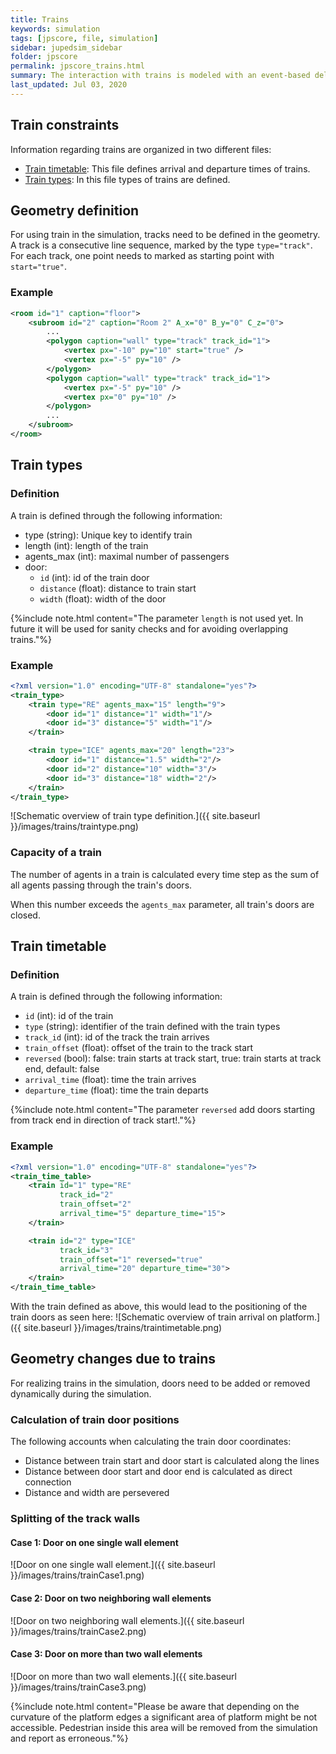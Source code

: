 ```yaml
---
title: Trains
keywords: simulation
tags: [jpscore, file, simulation]
sidebar: jupedsim_sidebar
folder: jpscore
permalink: jpscore_trains.html
summary: The interaction with trains is modeled with an event-based deleting and creating of doors. When a train arrives on the platform, doors are created and again deleted when the train departs.
last_updated: Jul 03, 2020
---
```



## Train constraints
Information regarding trains are organized in two different files:
- [Train timetable](#train-timetable): This file defines arrival and departure times of trains.
- [Train types](#train-types): In this file types of trains are defined.

## Geometry definition
For using train in the simulation, tracks need to be defined in the geometry. 
A track is a consecutive line sequence, marked by the type `type="track"`.
For each track, one point needs to marked as starting point with `start="true"`. 

### Example
```xml
<room id="1" caption="floor">
    <subroom id="2" caption="Room 2" A_x="0" B_y="0" C_z="0">
        ...
        <polygon caption="wall" type="track" track_id="1">
            <vertex px="-10" py="10" start="true" />
            <vertex px="-5" py="10" />
        </polygon>
        <polygon caption="wall" type="track" track_id="1">
            <vertex px="-5" py="10" />
            <vertex px="0" py="10" />
        </polygon>
        ...
    </subroom>
</room>
```

## Train types
### Definition
A train is defined through the following information: 

- type (string): Unique key to identify train
- length (int): length of the train
- agents_max (int): maximal number of passengers
- door: 
    - `id` (int): id of the train door
    - `distance` (float): distance to train start
    - `width` (float): width of the door
    
{%include note.html content="The parameter `length` is not used yet. In future it will be used for sanity checks and for avoiding overlapping trains."%}

### Example
```xml
<?xml version="1.0" encoding="UTF-8" standalone="yes"?>
<train_type>
    <train type="RE" agents_max="15" length="9">
        <door id="1" distance="1" width="1"/>
        <door id="3" distance="5" width="1"/>
    </train>

    <train type="ICE" agents_max="20" length="23">
        <door id="1" distance="1.5" width="2"/>
        <door id="2" distance="10" width="3"/>
        <door id="3" distance="18" width="2"/>
    </train>
</train_type>
```

![Schematic overview of train type definition.]({{ site.baseurl }}/images/trains/traintype.png)

### Capacity of a train

The number of agents in a train is calculated every time step as the sum of
all agents passing through the train's doors.

When this number exceeds the `agents_max` parameter, all train's doors are closed.

## Train timetable
### Definition 
A train is defined through the following information: 
- `id` (int): id of the train
- `type` (string): identifier of the train defined with the train types
- `track_id` (int): id of the track the train arrives
- `train_offset` (float): offset of the train to the track start
- `reversed` (bool): false: train starts at track start, true: train starts at track end, default: false
- `arrival_time` (float): time the train arrives
- `departure_time` (float): time the train departs

{%include note.html content="The parameter `reversed` add doors starting from track end in direction of track start!."%}

### Example

```xml
<?xml version="1.0" encoding="UTF-8" standalone="yes"?>
<train_time_table>
    <train id="1" type="RE"
           track_id="2"
           train_offset="2"
           arrival_time="5" departure_time="15">
    </train>

    <train id="2" type="ICE"
           track_id="3"
           train_offset="1" reversed="true"
           arrival_time="20" departure_time="30">
    </train>
</train_time_table>
```

With the train defined as above, this would lead to the positioning of the train doors as seen here:
![Schematic overview of train arrival on platform.]({{ site.baseurl }}/images/trains/traintimetable.png)

## Geometry changes due to trains
For realizing trains in the simulation, doors need to be added or removed dynamically during the simulation. 
 
### Calculation of train door positions
The following accounts when calculating the train door coordinates:
- Distance between train start and door start is calculated along the lines
- Distance between door start and door end is calculated as direct connection
- Distance and width are persevered 

### Splitting of the track walls
#### Case 1: Door on one single wall element
![Door on one single wall element.]({{ site.baseurl }}/images/trains/trainCase1.png)

#### Case 2: Door on two neighboring wall elements
![Door on two neighboring wall elements.]({{ site.baseurl }}/images/trains/trainCase2.png)

#### Case 3: Door on more than two wall elements
![Door on more than two wall elements.]({{ site.baseurl }}/images/trains/trainCase3.png)

{%include note.html content="Please be aware that depending on the curvature of the platform edges a significant area of
 platform might be not accessible. Pedestrian inside this area will be removed from the simulation and report as 
 erroneous."%}
